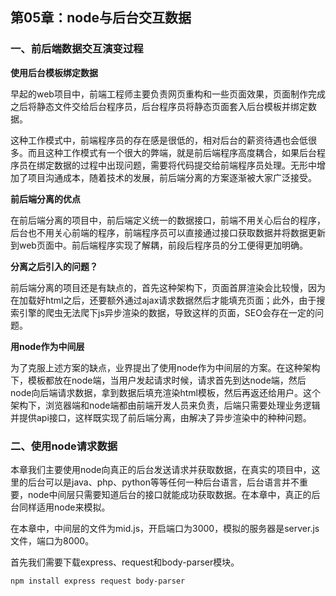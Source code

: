 ## 第05章：node与后台交互数据

### 一、前后端数据交互演变过程

**使用后台模板绑定数据**

早起的web项目中，前端工程师主要负责网页重构和一些页面效果，页面制作完成之后将静态文件交给后台程序员，后台程序员将静态页面套入后台模板并绑定数据。

这种工作模式中，前端程序员的存在感是很低的，相对后台的薪资待遇也会低很多。而且这种工作模式有一个很大的弊端，就是前后端程序高度耦合，如果后台程序员在绑定数据的过程中出现问题，需要将代码提交给前端程序员处理。无形中增加了项目沟通成本，随着技术的发展，前后端分离的方案逐渐被大家广泛接受。

**前后端分离的优点**

在前后端分离的项目中，前后端定义统一的数据接口，前端不用关心后台的程序，后台也不用关心前端的程序，前端程序员可以直接通过接口获取数据并将数据更新到web页面中。前后端程序实现了解耦，前段后程序员的分工便得更加明确。

**分离之后引入的问题？**

前后端分离的项目还是有缺点的，首先这种架构下，页面首屏渲染会比较慢，因为在加载好html之后，还要额外通过ajax请求数据然后才能填充页面；此外，由于搜索引擎的爬虫无法爬下js异步渲染的数据，导致这样的页面，SEO会存在一定的问题。

**用node作为中间层**

为了克服上述方案的缺点，业界提出了使用node作为中间层的方案。在这种架构下，模板都放在node端，当用户发起请求时候，请求首先到达node端，然后node向后端请求数据，拿到数据后填充渲染html模板，然后再返还给用户。这个架构下，浏览器端和node端都由前端开发人员来负责，后端只需要处理业务逻辑并提供api接口，这样既实现了前后端分离，由解决了异步渲染中的种种问题。


### 二、使用node请求数据

本章我们主要使用node向真正的后台发送请求并获取数据，在真实的项目中，这里的后台可以是java、php、python等等任何一种后台语言，后台语言并不重要，node中间层只需要知道后台的接口就能成功获取数据。在本章中，真正的后台同样适用node来模拟。

在本章中，中间层的文件为mid.js，开启端口为3000，模拟的服务器是server.js文件，端口为8000。

首先我们需要下载express、request和body-parser模块。

``` bash
npm install express request body-parser
```

